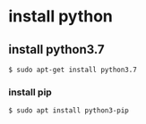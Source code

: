 # install python

## install python3.7

```shell
$ sudo apt-get install python3.7
```

### install pip

```shell
$ sudo apt install python3-pip
```


